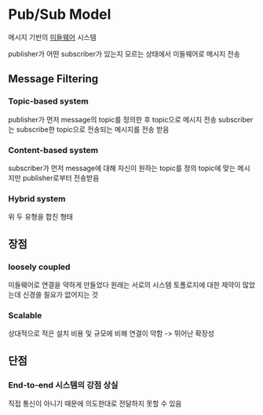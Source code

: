 # Pub/Sub Model

메시지 기반의 [미들웨어](Middleware) 시스템

publisher가 어떤 subscriber가 있는지 모르는 상태에서 미들웨어로 메시지 전송

## Message Filtering

### Topic-based system
publisher가 먼저 message의 topic를 정의한 후 topic으로 메시지 전송
subscriber는 subscribe한 topic으로 전송되는 메시지를 전송 받음

### Content-based system
subscriber가 먼저 message에 대해 자신이 원하는 topic를 정의
topic에 맞는 메시지만 publisher로부터 전송받음

### Hybrid system
위 두 유형을 합친 형태

## 장점

### loosely coupled
미들웨어로 연결을 약하게 만들었다
원래는 서로의 시스템 토폴로지에 대한 제약이 많았는데 신경쓸 필요가 없어지는 것

### Scalable
상대적으로 적은 설치 비용 및 규모에 비해 연결이 약함 -> 뛰어난 확장성

## 단점

### End-to-end 시스템의 강점 상실
직접 통신이 아니기 때문에 의도한대로 전달하지 못할 수 있음